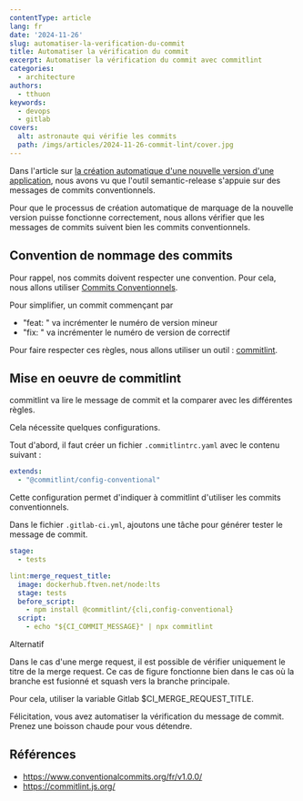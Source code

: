 ```yaml
---
contentType: article
lang: fr
date: '2024-11-26'
slug: automatiser-la-verification-du-commit
title: Automatiser la vérification du commit
excerpt: Automatiser la vérification du commit avec commitlint
categories:
  - architecture
authors:
  - tthuon
keywords:
  - devops
  - gitlab
covers:
  alt: astronaute qui vérifie les commits
  path: /imgs/articles/2024-11-26-commit-lint/cover.jpg
---
```


Dans l'article sur [la création automatique d'une nouvelle version d'une application](fr/automatiser-la-creation-de-la-version-dune-application-avec-semantic-release/), nous avons vu que l'outil semantic-release s'appuie sur des messages de commits conventionnels.

Pour que le processus de création automatique de marquage de la nouvelle version puisse fonctionne correctement, nous allons vérifier que les messages de commits suivent bien les commits conventionnels.

## Convention de nommage des commits

Pour rappel, nos commits doivent respecter une convention. Pour cela, nous allons utiliser [Commits Conventionnels](https://www.conventionalcommits.org/fr/v1.0.0/).

Pour simplifier, un commit commençant par 
- "feat: " va incrémenter le numéro de version mineur
- "fix: " va incrémenter le numéro de version de correctif

Pour faire respecter ces règles, nous allons utiliser un outil : [commitlint](https://commitlint.js.org/).

## Mise en oeuvre de commitlint

commitlint va lire le message de commit et la comparer avec les différentes règles.

Cela nécessite quelques configurations.

Tout d'abord, il faut créer un fichier `.commitlintrc.yaml` avec le contenu suivant : 

```yaml
extends:
  - "@commitlint/config-conventional"
```

Cette configuration permet d'indiquer à commitlint d'utiliser les commits conventionnels.

Dans le fichier `.gitlab-ci.yml`, ajoutons une tâche pour générer tester le message de commit.

```yaml
stage:
  - tests

lint:merge_request_title:
  image: dockerhub.ftven.net/node:lts
  stage: tests
  before_script:
    - npm install @commitlint/{cli,config-conventional}
  script:
    - echo "${CI_COMMIT_MESSAGE}" | npx commitlint
```

<div class="admonition note" markdown="1"><p class="admonition-title">Alternatif</p>
  
Dans le cas d'une merge request, il est possible de vérifier uniquement le titre de la merge request. Ce cas de figure fonctionne bien dans le cas où la branche est fusionné et squash vers la branche principale.

Pour cela, utiliser la variable Gitlab $CI_MERGE_REQUEST_TITLE.
</div>

Félicitation, vous avez automatiser la vérification du message de commit. Prenez une boisson chaude pour vous détendre.

## Références

- https://www.conventionalcommits.org/fr/v1.0.0/
- https://commitlint.js.org/
